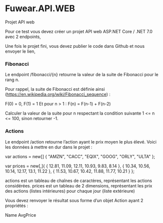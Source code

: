 # Fuwear.API.WEB
Projet API web

Pour ce test vous devez créer un projet API web ASP.NET Core / .NET 7.0 avec 2 endpoints,

Une fois le projet fini, vous devez publier le code dans Github et nous envoyer le lien,

 
### Fibonacci
 

Le endpoint /fibonacci/{n} retourne la valeur de la suite de Fibonacci pour le rang n.

Pour rappel, la suite de Fibonacci est définie ainsi (https://en.wikipedia.org/wiki/Fibonacci_sequence) :

F(0) = 0, F(1) = 1
Et pour n > 1 : F(n) = F(n-1) + F(n-2)
 
Calculer la valeur de la suite pour n respectant la condition suivante 1 <= n <= 100, sinon retourner -1.

 
### Actions
 

Le endpoint /action retourne l’action ayant le prix moyen le plus élevé.
Voici les données à mettre en dur dans le projet :

var actions = new[] { "AMZN", "CACC", "EQIX", "GOOG", "ORLY", "ULTA" };

var prices = new[,]{
    { 12.81, 11.09, 12.11, 10.93, 9.83, 8.14 },
    { 10.34, 10.56, 10.14, 12.17, 13.1, 11.22 },
    { 11.53, 10.67, 10.42, 11.88, 11.77, 10.21 }
};


actions est un tableau de chaînes de caractères, représentant les actions considérées.
prices est un tableau de 2 dimensions, représentant les prix des actions (listes intérieures) pour chaque jour (liste extérieure)

Vous devez renvoyer le résultat sous forme d’un objet Action ayant 2 propriétés :

Name
AvgPrice

